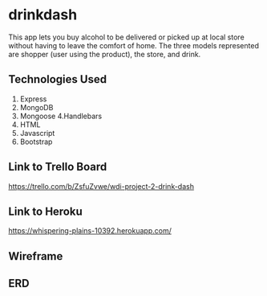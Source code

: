 # drinkdash
This app lets you buy alcohol to be delivered or picked up at local store without having to leave the comfort of home. 
The three models represented are shopper (user using the product), the store, and drink.

## Technologies Used
1. Express
2. MongoDB
3. Mongoose
4.Handlebars
5. HTML
6. Javascript
7. Bootstrap

## Link to Trello Board
https://trello.com/b/ZsfuZvwe/wdi-project-2-drink-dash

## Link to Heroku
https://whispering-plains-10392.herokuapp.com/
## Wireframe

## ERD


